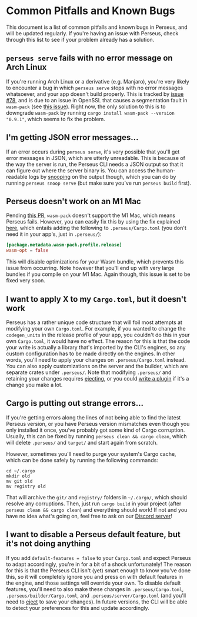 # Common Pitfalls and Known Bugs

This document is a list of common pitfalls and known bugs in Perseus, and will be updated regularly. If you're having an issue with Perseus, check through this list to see if your problem already has a solution.

## `perseus serve` fails with no error message on Arch Linux

If you're running Arch Linux or a derivative (e.g. Manjaro), you're very likely to encounter a bug in which `perseus serve` stops with no error messages whatsoever, and your app doesn't build properly. This is tracked by [issue #78](https://github.com/framesurge/perseus/issues/78), and is due to an issue in OpenSSL that causes a segmentation fault in `wasm-pack` (see [this issue](https://github.com/rustwasm/wasm-pack/issues/1079)). Right now, the only solution to this is to downgrade `wasm-pack` by running `cargo install wasm-pack --version "0.9.1"`, which seems to fix the problem.

## I'm getting JSON error messages...

If an error occurs during `perseus serve`, it's very possible that you'll get error messages in JSON, which are utterly unreadable. This is because of the way the server is run, the Perseus CLI needs a JSON output so that it can figure out where the server binary is. You can access the human-readable logs by [snooping](:snooping) on the output though, which you can do by running `perseus snoop serve` (but make sure you've run `perseus build` first).

## Perseus doesn't work on an M1 Mac

Pending [this PR](https://github.com/rustwasm/wasm-pack/pull/1088), `wasm-pack` doesn't support the M1 Mac, which means Perseus fails. However, you can easily fix this by using the fix explained [here](https://github.com/framesurge/perseus/issues/89), which entails adding the following to `.perseus/Cargo.toml` (you don't need it in your app's, just in `.perseus/`):

```toml
[package.metadata.wasm-pack.profile.release]
wasm-opt = false
```

This will disable optimizations for your Wasm bundle, which prevents this issue from occurring. Note however that you'll end up with very large bundles if you compile on your M1 Mac. Again though, this issue is set to be fixed very soon.

## I want to apply X to my `Cargo.toml`, but it doesn't work

Perseus has a rather unique code structure that will foil most attempts at modifying your own `Cargo.toml`. For example, if you wanted to change the `codegen_units` in the release profile of your app, you couldn't do this in your own `Cargo.toml`, it would have no effect. The reason for this is that the code your write is actually a library that's imported by the CLI's engines, so any custom configuration has to be made directly on the engines. In other words, you'll need to apply your changes on `.perseus/Cargo.toml` instead. You can also apply customizations on the server and the builder, which are separate crates under `.perseus/`. Note that modifying `.perseus/` and retaining your changes requires [ejecting](:ejecting), or you could [write a plugin](:plugins/writing) if it's a change you make a lot.

## Cargo is putting out strange errors...

If you're getting errors along the lines of not being able to find the latest Perseus version, or you have Perseus version mismatches even though you only installed it once, you've probably got some kind of Cargo corruption. Usually, this can be fixed by running `perseus clean && cargo clean`, which will delete `.perseus/` and `target/` and start again from scratch.

However, sometimes you'll need to purge your system's Cargo cache, which can be done safely by running the following commands:

```shell
cd ~/.cargo
mkdir old
mv git old
mv registry old
```

That will archive the `git/` and `registry/` folders in `~/.cargo/`, which should resolve any corruptions. Then, just run `cargo build` in your project (after `perseus clean && cargo clean`) and everything should work! If not and you have no idea what's going on, feel free to ask on our [Discord server](https://discord.com/invite/GNqWYWNTdp)!

## I want to disable a Perseus default feature, but it's not doing anything

If you add `default-features = false` to your `Cargo.toml` and expect Perseus to adapt accordingly, you're in for a bit of a shock unfortunately! The reason for this is that the Perseus CLI isn't (yet) smart enough to know you've done this, so it will completely ignore you and press on with default features in the engine, and those settings will override your own. To disable default features, you'll need to also make these changes in `.perseus/Cargo.toml`, `.perseus/builder/Cargo.toml`, and `.perseus/server/Cargo.toml` (and you'll need to [eject](:ejecting) to save your changes). In future versions, the CLI will be able to detect your preferences for this and update accordingly.
